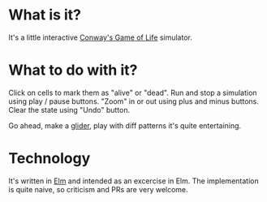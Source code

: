 # What is it?

It's a little interactive [Conway's Game of Life](https://en.wikipedia.org/wiki/Conway%27s_Game_of_Life) simulator.

# What to do with it?

Click on cells to mark them as "alive" or "dead". Run and stop a simulation using play / pause buttons. "Zoom" in or out using plus and minus buttons. Clear the state using "Undo" button.

Go ahead, make a [glider](https://en.wikipedia.org/wiki/Glider_(Conway%27s_Life)), play with diff patterns it's quite entertaining.

# Technology

It's written in [Elm](http://elm-lang.org) and intended as an excercise in Elm. The implementation is quite naive, so criticism and PRs are very welcome.
